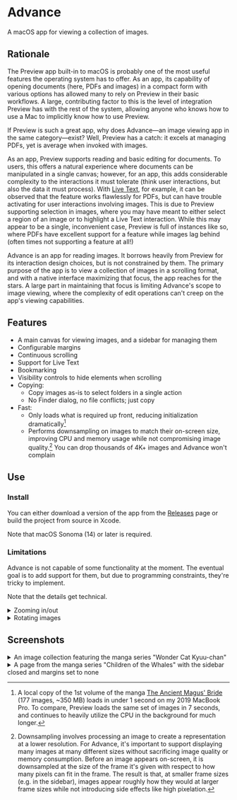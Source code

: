 # Advance

A macOS app for viewing a collection of images.

## Rationale

The Preview app built-in to macOS is probably one of the most useful features the operating system has to offer. As an app, its capability of opening documents (here, PDFs and images) in a compact form with various options has allowed many to rely on Preview in their basic workflows. A large, contributing factor to this is the level of integration Preview has with the rest of the system, allowing anyone who knows how to use a Mac to implicitly know how to use Preview.

If Preview is such a great app, why does Advance—an image viewing app in the same category—exist? Well, Preview has a catch: it excels at managing PDFs, yet is average when invoked with images.

As an app, Preview supports reading and basic editing for documents. To users, this offers a natural experience where documents can be manipulated in a single canvas; however, for an app, this adds considerable complexity to the interactions it must tolerate (think user interactions, but also the data it must process). With [Live Text][live-text], for example, it can be observed that the feature works flawlessly for PDFs, but can have trouble activating for user interactions involving images. This is due to Preview supporting selection in images, where you may have meant to either select a region of an image or to highlight a Live Text interaction. While this may appear to be a single, inconvenient case, Preview is full of instances like so, where PDFs have excellent support for a feature while images lag behind (often times not supporting a feature at all!)

Advance is an app for reading images. It borrows heavily from Preview for its interaction design choices, but is not constrained by them. The primary purpose of the app is to view a collection of images in a scrolling format, and with a native interface maximizing that focus, the app reaches for the stars. A large part in maintaining that focus is limiting Advance's scope to image viewing, where the complexity of edit operations can't creep on the app's viewing capabilities.

## Features

- A main canvas for viewing images, and a sidebar for managing them
- Configurable margins
- Continuous scrolling
- Support for Live Text
- Bookmarking
- Visibility controls to hide elements when scrolling
- Copying:
  - Copy images as-is to select folders in a single action
  - No Finder dialog, no file conflicts; just copy
- Fast:
  - Only loads what is required up front, reducing initialization dramatically[^1]
  - Performs downsampling on images to match their on-screen size, improving CPU and memory usage while not compromising image quality.[^2] You can drop thousands of 4K+ images and Advance won't complain

## Use

### Install

You can either download a version of the app from the [Releases][releases] page or build the project from source in Xcode.

Note that macOS Sonoma (14) or later is required.

### Limitations

Advance is not capable of some functionality at the moment. The eventual goal is to add support for them, but due to programming constraints, they're tricky to implement.

Note that the details get technical.

<details>
  <summary>Zooming in/out</summary>

  Advance does not support zooming in/out images.

  The main canvas is implemented via a SwiftUI `List`, which has no built-in support for zooming (the underlying `NSScrollView` does not respond well to its resizing). A rational solution would be to use a `scaleEffect` modifier with a magnification gesture to manually implement zooming, but it would need to be applied on the `List`'s child container—and *not* the `List` itself. This would enable zooming the main canvas without impacting images or the `List` itself; however, SwiftUI does not expose such a container. Applying the modifier on either the `List` or individual images would cause the subjects to shrink vertically and horizontally, naturally approaching the center—a behavior we do not want, as it shrinks the canvas size.

  SwiftUI does support a `ScrollView` that has underlying zooming support, but for Advance, it's not practical to use:
  - `ScrollView` has worse scrolling performance over `List`
  - `ScrollView` does not maintain its height on changes to its frame, causing actions like full-screening to change the image the user sees.
</details>

<details>
  <summary>Rotating images</summary>

  Advance does not support rotating images clockwise or counter-clockwise.

  SwiftUI has a `rotationEffect` modifier, but it does not affect the size of the frame, causing images to exceed their bounds. To implement this behavior correctly, the image would need to be rotated and have its frame resized to fit the new bounds; however, the modifier is still dependent on the frame, so adjusting it causes rotation to exceed the bounds regardless. This feature could likely be implemented with more experimentation; but, at the moment, implementing it is tricky.
</details>

## Screenshots

<details>
  <summary>An image collection featuring the manga series "Wonder Cat Kyuu-chan"</summary>
  
  <img src="Documentation/Screenshots/Wonder Cat Kyuu-chan.png" alt="The app showcasing the main canvas with one image, and a sidebar with three images. The toolbar contains the title of the current image, a button for configuring image visual effects, and a toggle for the Live Text icon. At the bottom of the sidebar is a tab for listing bookmarked images.">
</details>

<details>
  <summary>A page from the manga series "Children of the Whales" with the sidebar closed and margins set to none</summary>

  <img src="Documentation/Screenshots/Children of the Whales.png" alt="The app showcasing the visible frame of a page from Children of the Whales (volume 18, chapter 73, page 5). The sidebar is closed, so only the toolbar and image featuring the work are present, with the image extending to cover the full width.">
</details>

[^1]: A local copy of the 1st volume of the manga [The Ancient Magus' Bride][the-ancient-magus-bride] (177 images, ~350 MB) loads in under 1 second on my 2019 MacBook Pro. To compare, Preview loads the same set of images in 7 seconds, and continues to heavily utilize the CPU in the background for much longer.
[^2]: Downsampling involves processing an image to create a representation at a lower resolution. For Advance, it's important to support displaying many images at many different sizes without sacrificing image quality or memory consumption. Before an image appears on-screen, it is downsampled at the size of the frame it's given with respect to how many pixels can fit in the frame. The result is that, at smaller frame sizes (e.g. in the sidebar), images appear roughly how they would at larger frame sizes while not introducing side effects like high pixelation.

[dictionary]: https://en.wiktionary.org/wiki/advance#Verb
[live-text]: https://support.apple.com/guide/preview/interact-with-text-in-a-photo-prvw625a5b2c/mac
[releases]: https://github.com/KyleErhabor/Advance/releases
[the-ancient-magus-bride]: https://en.wikipedia.org/wiki/The_Ancient_Magus%27_Bride
